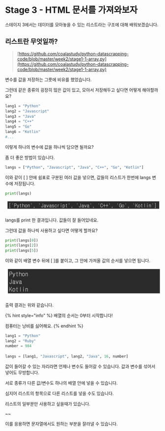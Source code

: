 # Stage 3 - HTML 문서를 가져와보자

스테이지 3에서는 데이터를 모아놓을 수 있는 리스트라는 구조에 대해 배워보겠습니다.

## 리스트란 무엇일까?

> [https://github.com/coalastudy/python-datascrapping-code/blob/master/week2/stage1-1-array.py](https://github.com/coalastudy/python-datascrapping-code/blob/master/week2/stage1-1-array.py)

변수를 값을 저장하는 그릇에 비유를 했었습니다.

그런데 같은 종류의 굉장히 많은 값이 있고, 모아서 저장해두고 싶다면 어떻게 해야할까요?

```python
lang1 = "Python"
lang2 = "Javascript"
lang3 = "Java"
lang4 = "C++"
lang5 = "Go"
lang6 = "Kotlin"
#...
```

이렇게 하나의 변수에 값을 하나씩 담으면 될까요?

좀 더 좋은 방법이 있습니다.

```python
langs = ["Python", "Javascript", "Java", "C++", "Go", "Kotlin"]
```

이와 같이 \[ \] 안에 쉼표로 구분된 여러 값을 넣으면, 값들의 리스트가 한번에 langs 변수에 저장됩니다.

```python
print(langs)
```

![](../.gitbook/assets/image%20%2813%29.png)

langs를 print 한 결과입니다. 값들이 잘 들어있네요.

그런데 값을 하나씩 사용하고 싶다면 어떻게 할까요?

```python
print(langs[0])
print(langs[2])
print(langs[5])
```

이와 같이 배열 변수 뒤에 \[ \]를 붙이고, 그 안에 가져올 값의 순서를 넣으면 됩니다.

![](../.gitbook/assets/image%20%287%29.png)

출력 결과는 위와 같습니다.

{% hint style="info" %}
배열의 순서는 0부터 시작합니다!

컴퓨터는 낭비를 싫어해요.
{% endhint %}

```python
lang1 = "Python"
lang2 = "Ruby"
number = 984

langs = [lang1, "Javascript", lang2, "Java", 16, number]
```

값이 들어갈 수 있는 자리라면 언제나 변수도 들어갈 수 있습니다. 값과 변수를 섞어서 넣어도 무방합니다.

서로 종류가 다른 값/변수도 하나의 배열 안에 넣을 수 있습니다.

심지어 리스트의 항목으로 다른 리스트를 넣을 수도 있습니다.

리스트의 일부분만 사용하고 싶을때가 있습니다.

~~

이를 응용하면 문자열에서도 원하는 부분을 잘라낼 수 있습니다.

